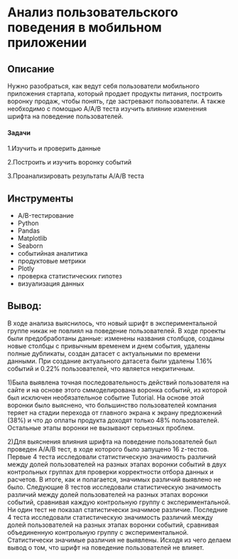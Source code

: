 # Анализ пользовательского поведения в мобильном приложении

## Описание
Нужно разобраться, как ведут себя пользователи мобильного приложения стартапа, который продает продукты питания, построить воронку продаж, чтобы понять, где застревают пользователи.
А также необходимо с помощью A/A/B теста изучить влияние изменения шрифта на поведение пользователей.

#### Задачи
 1.Изучить и проверить данные
 
 2.Построить и изучить воронку событий
 
 3.Проанализировать результаты A/A/B теста


## Инструменты

- A/B-тестирование
- Python
- Pandas
- Matplotlib
- Seaborn
- событийная аналитика
- продуктовые метрики
- Plotly
- проверка статистических гипотез
- визуализация данных


## Вывод: 

В ходе анализа выяснилось, что новый шрифт в экспериментальной группе никак не повлиял на поведение пользователей.
В ходе проекты были предобработаны данные: изменены названия столбцов, созданы новые столбцы с привычным временем и днем события, удалены полные дубликаты, создан датасет с актуальными по времени данными. При создание актуального датасета были удалены 1.16% событий и 0.22% пользователей, что является некритичным.

1)Была выявлена точная последовательность действий пользователя на сайте и на основе этого сммоделирована воронка событий, из которой был исключен необязательное событие Tutorial. На основе этой воронки было выяснено, что большинство пользователей компания теряет на стадии перехода от главного экрана к экрану предложений (38%) и что до оплаты продукта доходят только 48% пользователей. Остальные этапы воронки не вызывают серьезных проблем.

2)Для выяснения влияния шрифта на поведение пользователей был проведен A/A/B тест, в ходе которого было запущено 16 z-тестов. Первые 4 теста исследовали статистическую значимость различий между долей пользователей на разных этапах воронки событий в двух контрольных группах для проверки корректности отбора данных и расчетов. В итоге, как и полагается, значимых различий выявлено не было. Следующие 8 тестов исследовали статистическую значимость различий между долей пользователей на разных этапах воронки событий, сравнивая каждую контрольную группу с экспериментальной. Ни один тест не показал статистически значимое различие. Последние 4 теста исследовали статистическую значимость различий между долей пользователей на разных этапах воронки событий, сравнивая объединенную контрольную группу с экспериментальной. Статистически значимые различия не выявлены. Исходя из чего делаем вывод о том, что шрифт на поведение пользователей не влияет.
 
 
 
 
